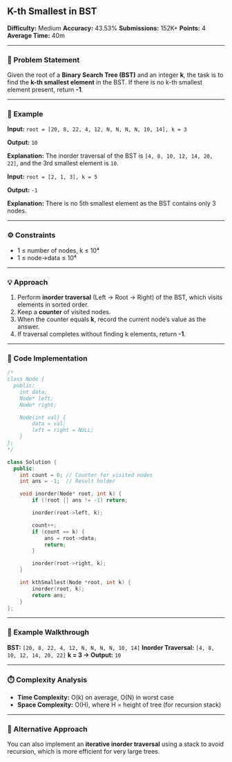 ## K-th Smallest in BST

**Difficulty:** Medium
**Accuracy:** 43.53%
**Submissions:** 152K+
**Points:** 4
**Average Time:** 40m

---

### 🧩 Problem Statement

Given the root of a **Binary Search Tree (BST)** and an integer **k**, the task is to find the **k-th smallest element** in the BST. If there is no k-th smallest element present, return **-1**.

---

### 🧠 Example

**Input:**
`root = [20, 8, 22, 4, 12, N, N, N, N, 10, 14], k = 3`

**Output:**
`10`

**Explanation:**
The inorder traversal of the BST is `[4, 8, 10, 12, 14, 20, 22]`, and the 3rd smallest element is `10`.

**Input:**
`root = [2, 1, 3], k = 5`

**Output:**
`-1`

**Explanation:**
There is no 5th smallest element as the BST contains only 3 nodes.

---

### ⚙️ Constraints

* 1 ≤ number of nodes, k ≤ 10⁴
* 1 ≤ node->data ≤ 10⁴

---

### 💡 Approach

1. Perform **inorder traversal** (Left → Root → Right) of the BST, which visits elements in sorted order.
2. Keep a **counter** of visited nodes.
3. When the counter equals **k**, record the current node’s value as the answer.
4. If traversal completes without finding k elements, return **-1**.

---

### 🧮 Code Implementation

```cpp
/*
class Node {
  public:
    int data;
    Node* left;
    Node* right;

    Node(int val) {
        data = val;
        left = right = NULL;
    }
};
*/

class Solution {
  public:
    int count = 0; // Counter for visited nodes
    int ans = -1;  // Result holder

    void inorder(Node* root, int k) {
        if (!root || ans != -1) return;

        inorder(root->left, k);

        count++;
        if (count == k) {
            ans = root->data;
            return;
        }

        inorder(root->right, k);
    }

    int kthSmallest(Node *root, int k) {
        inorder(root, k);
        return ans;
    }
};
```

---

### 🧾 Example Walkthrough

**BST:** `[20, 8, 22, 4, 12, N, N, N, N, 10, 14]`
**Inorder Traversal:** `[4, 8, 10, 12, 14, 20, 22]`
**k = 3 → Output:** `10`

---

### ⏱️ Complexity Analysis

* **Time Complexity:** O(k) on average, O(N) in worst case
* **Space Complexity:** O(H), where H = height of tree (for recursion stack)

---

### 🧰 Alternative Approach

You can also implement an **iterative inorder traversal** using a stack to avoid recursion, which is more efficient for very large trees.
